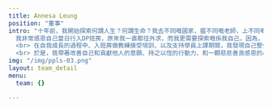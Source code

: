 ```yaml
---
title: Annesa Leung
position: "董事"
intro: "十年前，我開始探索何謂人生？何謂生命？我去不同嘅國家，揾不同嘅老師，上不同嘅身心靈健康課程。直至到有一日，我喺面書見到自在社DP課程。 <br> 一切...從無意中踏進了DP班房，鑽進了「生命工作者成長課程」開始。
  我非常感恩自己當日行入DP班房，原來我一直都往外求，而我更需要探索嘅係我自己，因為，所有答案在自己身上。我覺得課程好好玩，因為永遠都不知下一秒鐘，華山老師會講什麼笑話，或者會做一個點樣精彩嘅真實轉化個案，佢用最地道，最淺白的語言，教識我很多簡單易明又好實用嘅工具。用體驗式學習，讓我拆解自己，更深入了解自己，原來我的原生家庭，我的父母，我從小到大成長的環境，對我有着深層嘅影響，我嘅思維模式，有好多限制性信念，時刻影響着我同人嘅關係，同金錢嘅關係，同身體嘅關係，最重要係同自己嘅關係。
  <br> 在自我成長的過程中、入班房做教練接受培訓、以及支持學員上課期間，我發現自己整個人都改變了，看人事物的角度更寬濶，情緒起伏的感應持續增強，逆境感恩的能力、尊重自己和別人的心態不斷增長。感悟到忠於自己的價值和力量，以及更清澈地明白生命的意義。同時，我學識咗睇自己，懂得更愛自己、尊重自己，做更靚嘅自己。
  <br> 於是，我帶著改善自己和貢獻他人的意願、持之以恆的行動力、和一顆慈悲善良感恩的心，加入DP董事局，以義工服務修心、修行、修煉。"
img: "/img/ppls-03.png"
layout: team_detail
menu:
  team: {}

---
```

